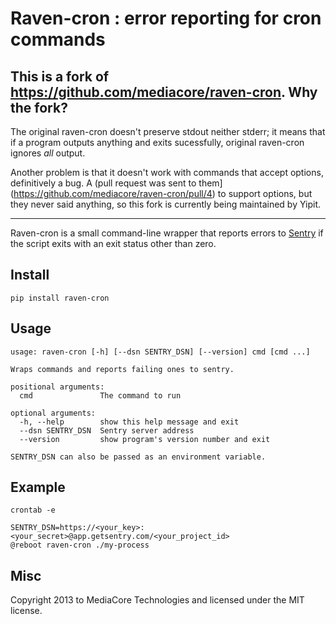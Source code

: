 Raven-cron : error reporting for cron commands
================================================

This is a fork of https://github.com/mediacore/raven-cron. Why the fork?
-------------------------------------------

The original raven-cron doesn't preserve stdout neither stderr; it means that if a program outputs anything and exits sucessfully, original raven-cron ignores *all* output.

Another problem is that it doesn't work with commands that accept options, definitively a bug. A (pull request was sent to them](https://github.com/mediacore/raven-cron/pull/4) to support options, but they never said anything, so this fork is currently being maintained by Yipit.


----


Raven-cron is a small command-line wrapper that reports errors to
[Sentry](http://getsentry.com) if the script exits with an exit status other
than zero.

Install
-------

`pip install raven-cron`

Usage
-----

```
usage: raven-cron [-h] [--dsn SENTRY_DSN] [--version] cmd [cmd ...]

Wraps commands and reports failing ones to sentry.

positional arguments:
  cmd               The command to run

optional arguments:
  -h, --help        show this help message and exit
  --dsn SENTRY_DSN  Sentry server address
  --version         show program's version number and exit

SENTRY_DSN can also be passed as an environment variable.
```

Example
-------

`crontab -e`
```
SENTRY_DSN=https://<your_key>:<your_secret>@app.getsentry.com/<your_project_id>
@reboot raven-cron ./my-process
```

Misc
----

Copyright 2013 to MediaCore Technologies and licensed under the MIT license.


